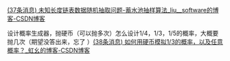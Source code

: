 [(37条消息) 未知长度链表数据随机抽取问题-蓄水池抽样算法_liu__software的博客-CSDN博客](https://blog.csdn.net/a460550542/article/details/115951192)

设计概率生成器，抛硬币（可以抛多次）怎么设计1/4，1/3，1/5的概率，大概要抛几次（期望没答出来，忘了 ）[(38条消息) 如何用硬币模拟1/3的概率，以及任意概率？_虹幺的博客-CSDN博客](https://blog.csdn.net/xzq1207105685/article/details/119328828)

